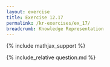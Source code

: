 ```yaml
---
layout: exercise
title: Exercise 12.17
permalink: /kr-exercises/ex_17/
breadcrumb: Knowledge Representation
---
```


{% include mathjax_support %}

<div><i class="arrow-up loader" data-chapter="kr-exercises" data-exercise="ex_17" data-rating="0"></i></div>
{% include_relative question.md %}
